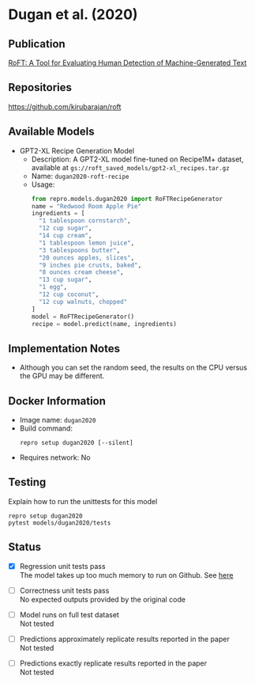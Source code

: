 # Dugan et al. (2020)

## Publication
[RoFT: A Tool for Evaluating Human Detection of Machine-Generated Text](https://arxiv.org/abs/2010.03070)

## Repositories
https://github.com/kirubarajan/roft

## Available Models
- GPT2-XL Recipe Generation Model
  - Description: A GPT2-XL model fine-tuned on Recipe1M+ dataset, available at `gs://roft_saved_models/gpt2-xl_recipes.tar.gz`
  - Name: `dugan2020-roft-recipe`
  - Usage:
    ```python
    from repro.models.dugan2020 import RoFTRecipeGenerator
    name = "Redwood Room Apple Pie"
    ingredients = [
      "1 tablespoon cornstarch",
      "12 cup sugar",
      "14 cup cream",
      "1 tablespoon lemon juice",
      "3 tablespoons butter",
      "20 ounces apples, slices",
      "9 inches pie crusts, baked",
      "8 ounces cream cheese",
      "13 cup sugar",
      "1 egg",
      "12 cup coconut",
      "12 cup walnuts, chopped"
    ]
    model = RoFTRecipeGenerator()
    recipe = model.predict(name, ingredients)
    ```
    
## Implementation Notes
- Although you can set the random seed, the results on the CPU versus the GPU may be different.
    
## Docker Information
- Image name: `dugan2020`
- Build command:
  ```shell script
  repro setup dugan2020 [--silent]
  ```
- Requires network: No
  
## Testing
Explain how to run the unittests for this model
```
repro setup dugan2020 
pytest models/dugan2020/tests
```

## Status
- [x] Regression unit tests pass  
The model takes up too much memory to run on Github. See [here](https://github.com/danieldeutsch/repro/actions/runs/1057564558)
- [ ] Correctness unit tests pass  
No expected outputs provided by the original code
- [ ] Model runs on full test dataset  
Not tested
- [ ] Predictions approximately replicate results reported in the paper  
Not tested
- [ ] Predictions exactly replicate results reported in the paper  
Not tested


